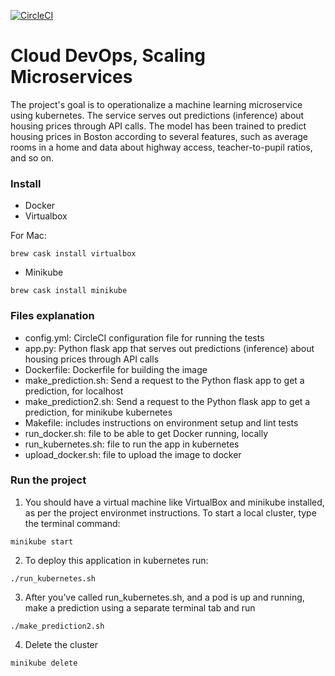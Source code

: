 [![CircleCI](https://app.circleci.com/pipelines/github/eisa26/-Microservices-at-Scale-using-AWS-Kubernetes-project.svg?style=svg)](https://app.circleci.com/pipelines/github/eisa26/-Microservices-at-Scale-using-AWS-Kubernetes-project)

# Cloud DevOps, Scaling Microservices

The project's goal is to operationalize a machine learning microservice using kubernetes. The service serves out predictions (inference) about housing prices through API calls. The model has been trained to predict housing prices in Boston according to several features, such as average rooms in a home and data about highway access, teacher-to-pupil ratios, and so on.


### Install

- Docker
- Virtualbox

For Mac:

```
brew cask install virtualbox
```

- Minikube

```
brew cask install minikube
```

### Files explanation
- config.yml: CircleCI configuration file for running the tests
- app.py: Python flask app that serves out predictions (inference) about housing prices through API calls
- Dockerfile: Dockerfile for building the image
- make_prediction.sh: Send a request to the Python flask app to get a prediction, for localhost
- make_prediction2.sh: Send a request to the Python flask app to get a prediction, for minikube kubernetes
- Makefile: includes instructions on environment setup and lint tests
- run_docker.sh: file to be able to get Docker running, locally
- run_kubernetes.sh: file to run the app in kubernetes
- upload_docker.sh: file to upload the image to docker


### Run the project


1. You should have a virtual machine like VirtualBox and minikube installed, as per the project environmet instructions. To start a local cluster, type the terminal command: 
```
minikube start
```

2. To deploy this application in kubernetes run:
```
./run_kubernetes.sh
```

3. After you’ve called run_kubernetes.sh, and a pod is up and running, make a prediction using a separate terminal tab and run 
```
./make_prediction2.sh
```

4. Delete the cluster
```
minikube delete
```

